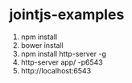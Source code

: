 # jointjs-examples

1) npm install
2) bower install
3) npm install http-server -g
4) http-server app/ -p6543
5) http://localhost:6543